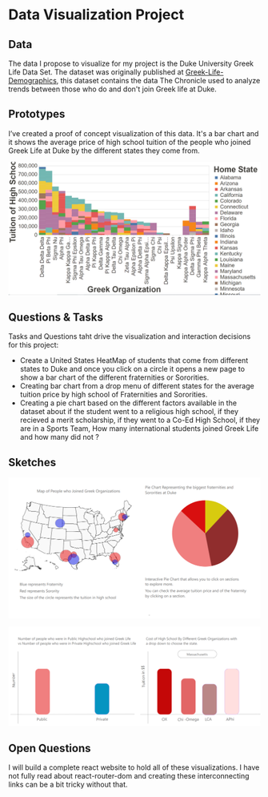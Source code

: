 # Data Visualization Project

## Data

The data I propose to visualize for my project is the Duke University Greek Life Data Set. The dataset was originally published at [Greek-Life-Demographics](https://raw.githubusercontent.com/Chrissymbeck/Greek-Life-Demographics/master/Greek_Data_Duke_Class_of_2018.csv), this dataset contains the data The Chronicle used to analyze trends between those who do and don't join Greek life at Duke.


## Prototypes

I’ve created a proof of concept visualization of this data. It's a bar chart and it shows the average price of high school tuition of the people who joined Greek Life at Duke by the different states they come from. 

[![image](Image.PNG)](https://vizhub.com/lokesh234/97130be4da0b456eaf092c8fffdd76ec?edit=files)

## Questions & Tasks

Tasks and Questions taht drive the visualization and interaction decisions for this project:

 * Create a United States HeatMap of students that come from different states to Duke and once you click on a circle it opens a new page to show a bar chart of the different fraternities or Sororities.
 * Creating bar chart from a drop menu of different states for the average tuition price by high school of Fraternities and Sororities.
 * Creating a pie chart based on the different factors available in the dataset about if the student went to a religious high school, if they recieved a merit scholarship, if they went to a Co-Ed High School, if they are in a Sports Team, How many international students joined Greek Life and how many did not ? 

## Sketches

![image](viz1.PNG)

![image](viz2.PNG)

## Open Questions

I will build a complete react website to hold all of these visualizations. I have not fully read about react-router-dom and creating these interconnecting links can be a bit tricky without that. 
